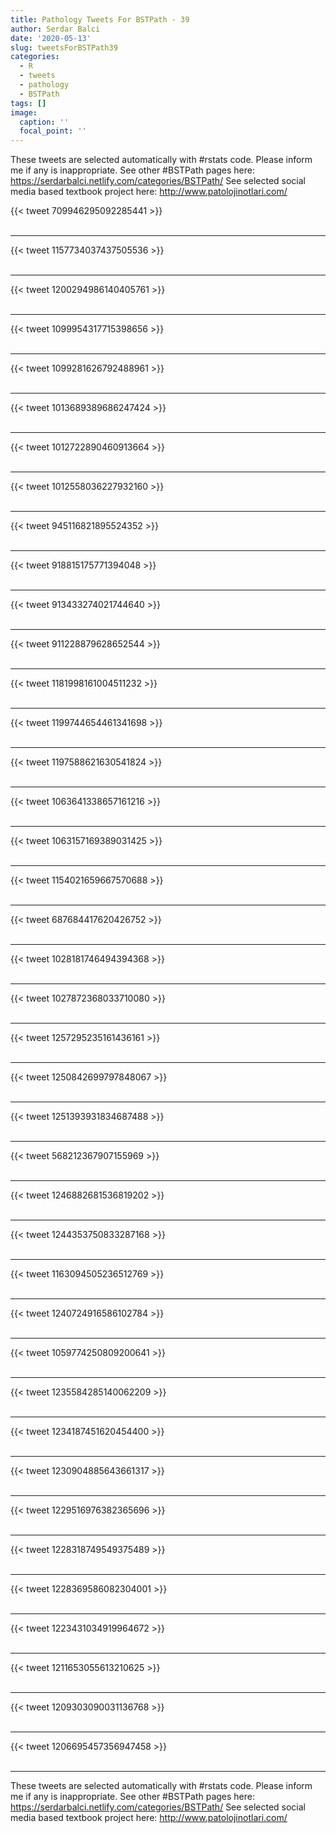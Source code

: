 ```yaml
---
title: Pathology Tweets For BSTPath - 39
author: Serdar Balci
date: '2020-05-13'
slug: tweetsForBSTPath39
categories:
  - R
  - tweets
  - pathology
  - BSTPath
tags: []
image:
  caption: ''
  focal_point: ''
---
```



These tweets are selected automatically with #rstats code. Please inform me if any is inappropriate.
See other #BSTPath pages here: https://serdarbalci.netlify.com/categories/BSTPath/ 
See selected social media based textbook project here: http://www.patolojinotlari.com/

{{< tweet 709946295092285441 >}}
<br>
<br>
<hr>
{{< tweet 1157734037437505536 >}}
<br>
<br>
<hr>
{{< tweet 1200294986140405761 >}}
<br>
<br>
<hr>
{{< tweet 1099954317715398656 >}}
<br>
<br>
<hr>
{{< tweet 1099281626792488961 >}}
<br>
<br>
<hr>
{{< tweet 1013689389686247424 >}}
<br>
<br>
<hr>
{{< tweet 1012722890460913664 >}}
<br>
<br>
<hr>
{{< tweet 1012558036227932160 >}}
<br>
<br>
<hr>
{{< tweet 945116821895524352 >}}
<br>
<br>
<hr>
{{< tweet 918815175771394048 >}}
<br>
<br>
<hr>
{{< tweet 913433274021744640 >}}
<br>
<br>
<hr>
{{< tweet 911228879628652544 >}}
<br>
<br>
<hr>
{{< tweet 1181998161004511232 >}}
<br>
<br>
<hr>
{{< tweet 1199744654461341698 >}}
<br>
<br>
<hr>
{{< tweet 1197588621630541824 >}}
<br>
<br>
<hr>
{{< tweet 1063641338657161216 >}}
<br>
<br>
<hr>
{{< tweet 1063157169389031425 >}}
<br>
<br>
<hr>
{{< tweet 1154021659667570688 >}}
<br>
<br>
<hr>
{{< tweet 687684417620426752 >}}
<br>
<br>
<hr>
{{< tweet 1028181746494394368 >}}
<br>
<br>
<hr>
{{< tweet 1027872368033710080 >}}
<br>
<br>
<hr>
{{< tweet 1257295235161436161 >}}
<br>
<br>
<hr>
{{< tweet 1250842699797848067 >}}
<br>
<br>
<hr>
{{< tweet 1251393931834687488 >}}
<br>
<br>
<hr>
{{< tweet 568212367907155969 >}}
<br>
<br>
<hr>
{{< tweet 1246882681536819202 >}}
<br>
<br>
<hr>
{{< tweet 1244353750833287168 >}}
<br>
<br>
<hr>
{{< tweet 1163094505236512769 >}}
<br>
<br>
<hr>
{{< tweet 1240724916586102784 >}}
<br>
<br>
<hr>
{{< tweet 1059774250809200641 >}}
<br>
<br>
<hr>
{{< tweet 1235584285140062209 >}}
<br>
<br>
<hr>
{{< tweet 1234187451620454400 >}}
<br>
<br>
<hr>
{{< tweet 1230904885643661317 >}}
<br>
<br>
<hr>
{{< tweet 1229516976382365696 >}}
<br>
<br>
<hr>
{{< tweet 1228318749549375489 >}}
<br>
<br>
<hr>
{{< tweet 1228369586082304001 >}}
<br>
<br>
<hr>
{{< tweet 1223431034919964672 >}}
<br>
<br>
<hr>
{{< tweet 1211653055613210625 >}}
<br>
<br>
<hr>
{{< tweet 1209303090031136768 >}}
<br>
<br>
<hr>
{{< tweet 1206695457356947458 >}}
<br>
<br>
<hr>


These tweets are selected automatically with #rstats code. Please inform me if any is inappropriate.
See other #BSTPath pages here: https://serdarbalci.netlify.com/categories/BSTPath/ 
See selected social media based textbook project here: http://www.patolojinotlari.com/
